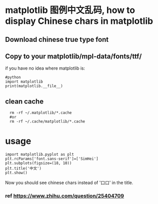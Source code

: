 
# matplotlib 图例中文乱码, how to display Chinese chars in matplotlib




## Download chinese true type font
## Copy to your matplotlib/mpl-data/fonts/ttf/
if you have no idea where matplotlib is:
```
#python
import matplotlib
print(matplotlib.__file__)
```
## clean cache
```
  rm -rf ~/.matplotlib/*.cache
  #or
  rm -rf ~/.cache/matplotlib/*.cache
```
 
 # usage
 ```
import matplotlib.pyplot as plt
plt.rcParams['font.sans-serif']=['SimHei']
plt.subplots(figsize=(18, 10)) 
plt.title('中文')
plt.show()
 ```
 Now you should see chinese chars instead of '口口' in the title.
 
 ### ref https://www.zhihu.com/question/25404709
 
